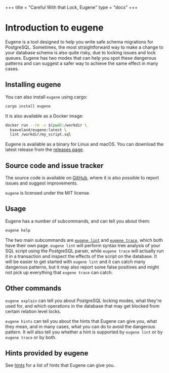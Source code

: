 +++
title = "Careful With that Lock, Eugene"
type = "docs"
+++


# Introduction to eugene

Eugene is a tool designed to help you write safe schema migrations for PostgreSQL. Sometimes,
the most straightforward way to make a change to your database schema is also quite risky,
due to locking issues and lock queues. Eugene has two modes that can help you spot these
dangerous patterns and can suggest a safer way to achieve the same effect in many cases.

## Installing eugene

You can also install `eugene` using cargo:

```sh
cargo install eugene
```

It is also available as a Docker image:

```sh
docker run --rm -v $(pwd):/workdir \
  kaaveland/eugene:latest \ 
  lint /workdir/my_script.sql
```

Eugene is available as a binary for Linux and macOS. You can download the latest release from
the [releases page](https://github.com/kaaveland/eugene/releases).

## Source code and issue tracker

The source code is available on [GitHub](https://github.com/kaaveland/eugene/), where
it is also possible to report issues and suggest improvements.

`eugene` is licensed under the MIT license.

## Usage

Eugene has a number of subcommands, and can tell you about them:

```sh
eugene help
```

The two main subcommands are [`eugene lint`](/docs/lint)
and [`eugene trace`](/docs/trace), which both have their own page.
`eugene lint` will perform syntax tree analysis of your SQL script
using the PostgreSQL parser, while `eugene trace` will actually run
it in a transaction and inspect the effects of the script on the 
database. It will be easier to get started with `eugene lint` and
it can catch many dangerous patterns, but it may also report some 
false positives and might not pick up everything that `eugene trace`
can catch.

## Other commands

`eugene explain` can tell you about PostgreSQL locking modes, what
they're used for, and which operations in the database that may get
blocked from certain relation level locks.

`eugene hints` can tell you about the hints that Eugene can give 
you, what they mean, and in many cases, what you can do to avoid
the dangerous pattern. It will also tell you whether a hint is
supported by `eugene lint` or by `eugene trace` or by both.

## Hints provided by eugene

See [hints](/docs/hints/) for a list of hints that Eugene can give you.
